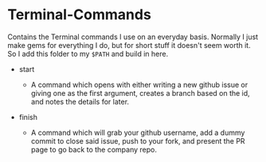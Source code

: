 Terminal-Commands
=================

Contains the Terminal commands I use on an everyday basis. Normally I just make gems for everything I do, but for short stuff it doesn't seem worth it. So I add this folder to my `$PATH` and build in here.

* start
  * A command which opens with either writing a new github issue or giving one as the first argument, creates a branch based on the id, and notes the details for later.

* finish
  * A command which will grab your github username, add a dummy commit to close said issue, push to your fork, and present the PR page to go back to the company repo.